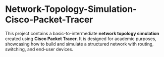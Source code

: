 # Network-Topology-Simulation-Cisco-Packet-Tracer
This project contains a basic-to-intermediate **network topology simulation** created using **Cisco Packet Tracer**. It is designed for academic purposes, showcasing how to build and simulate a structured network with routing, switching, and end-user devices.
